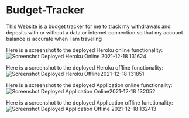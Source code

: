 # Budget-Tracker 

This Website is a budget tracker for me to track my withdrawals and deposits with or without a data or internet connection so that my account balance is accurate when I am traveling

Here is a screenshot to the deployed Heroku online functionality:
![Screenshot Deployed Heroku Online 2021-12-18 131624](https://user-images.githubusercontent.com/88279346/146653946-00c2d8cd-d7d8-449d-8048-03fdcc905eac.png)

Here is a screenshot to the deployed Heroku offline functionality:
![Screenshot Deployed Heroku Offline2021-12-18 131851](https://user-images.githubusercontent.com/88279346/146683294-a1fd41c8-bf55-476a-b5a3-79df513997fe.png)

Here is a screenshot to the deployed Application online functionality:
![Screenshot Deployed Application Online2021-12-18 132052](https://user-images.githubusercontent.com/88279346/146683342-839e991a-76c8-4d86-b454-34fcb264b940.png)

Here is a screenshot to the deployed Application offline functionality:
![Screenshot Deployed Application Offline 2021-12-18 132413](https://user-images.githubusercontent.com/88279346/146683284-fcfb096d-7d05-47a1-8a16-204616e4ea1c.png)

